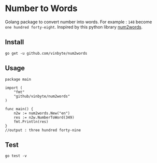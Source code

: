 # Number to Words

Golang package to convert number into words. For example : `148` become `one hundred forty-eight`. Inspired by this python library [num2words](https://github.com/savoirfairelinux/num2words).

## Install

`go get -u github.com/vinbyte/num2words`

## Usage

```
package main

import (
	"fmt"
	"github/vinbyte/num2words"
)

func main() {
	n2w := num2words.New("en")
	res := n2w.NumberToWord(349)
	fmt.Println(res)
}
//output : three hundred forty-nine
```

## Test

`go test -v`
